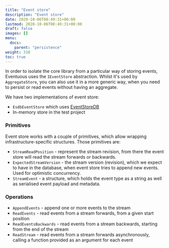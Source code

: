 ```yaml
---
title: "Event store"
description: "Event store"
date: 2020-10-06T08:49:31+00:00
lastmod: 2020-10-06T08:49:31+00:00
draft: false
images: []
menu:
  docs:
    parent: "persistence"
weight: 310
toc: true
---
```


In order to isolate the core library from a particular way of storing events, Eventuous uses the `IEventStore` abstraction. Whilst it's used by `AggregateStore`, you can also use it in a more generic way, when you need to persist or read events without having an aggregate.

We have two implementations of event store:
- `EsdbEventStore` which uses [EventStoreDB](https://eventstore.com)
- In-memory store in the test project

### Primitives

Event store works with a couple of primitives, which allow wrapping infrastructure-specific structures. Those primitives are:

- `StreamReadPosition` - represent the stream revision, from there the event store will read the stream forwards or backwards.
- `ExpectedStreamVersion` - the stream version (revision), which we expect to have in the database, when event store tries to append new events. Used for optimistic concurrency.
- `StreamEvent` - a structure, which holds the event type as a string as well as serialised event payload and metadata.

### Operations

- `AppendEvents` - append one or more events to the stream
- `ReadEvents` - read events from a stream forwards, from a given start position
- `ReadEventsBackwards` - read events from a stream backwards, starting from the end of the stream
- `ReadStream` - read events from a stream forwards asynchronously, calling a function provided as an argument for each event
